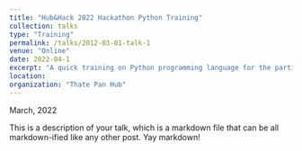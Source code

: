 ```yaml
---
title: "Hub&Hack 2022 Hackathon Python Training"
collection: talks
type: "Training"
permalink: /talks/2012-03-01-talk-1
venue: "Online"
date: 2022-04-1
excerpt: "A quick training on Python programming language for the participants of a national hackathon, named Hub&Hack, hosted by Thate Pan Hub."
location:
organization: "Thate Pan Hub"
---
```


<!-- exact date doesn't matter as it won't be displayed anyway -->

March, 2022

This is a description of your talk, which is a markdown file that can be all markdown-ified like any other post. Yay markdown!
